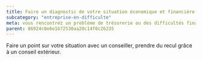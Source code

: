 ```yaml
---
title: Faire un diagnostic de votre situation économique et financière
subcategory: "entreprise-en-difficulte"
meta: vous rencontrez un problème de trésorerie ou des difficultés financières ?
parent: 86924c0e6e1b72530aa28c14f0c26235
---
```


Faire un point sur votre situation avec un conseiller, prendre du recul grâce à un conseil extérieur.

